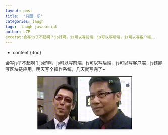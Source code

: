 ```yaml
---
layout: post
title:  "只图一乐"
categories: laugh
tags:  laugh javascript
author: LZP
excerpt:会写js了不起啊？js好啊，js可以写前端，js可以写后端，js可以写客户端……
---
```


* content
{:toc}

会写js了不起啊？js好啊，js可以写前端，js可以写后端，js可以写客户端，js还能写区块链应用，明天写个操作系统，几天就写完了~

<div style="width:300px; height: 168px; margin: 0 auto">
<img style="width:300px; height: 168px;" src="https://raw.githubusercontent.com/centosl/imageslibrary/master/laugh/640.gif">
</div>
